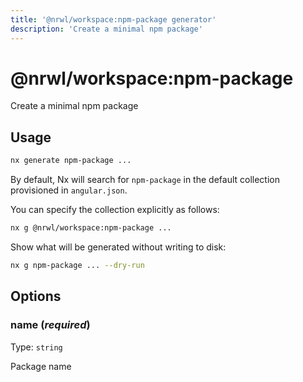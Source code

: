 ```yaml
---
title: '@nrwl/workspace:npm-package generator'
description: 'Create a minimal npm package'
---
```


# @nrwl/workspace:npm-package

Create a minimal npm package

## Usage

```bash
nx generate npm-package ...
```

By default, Nx will search for `npm-package` in the default collection provisioned in `angular.json`.

You can specify the collection explicitly as follows:

```bash
nx g @nrwl/workspace:npm-package ...
```

Show what will be generated without writing to disk:

```bash
nx g npm-package ... --dry-run
```

## Options

### name (_**required**_)

Type: `string`

Package name
